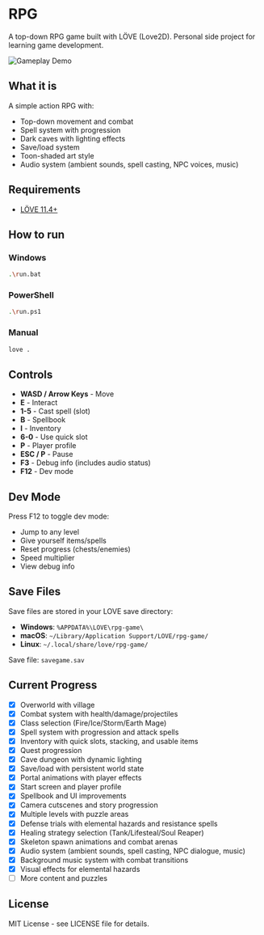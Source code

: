 # RPG

A top-down RPG game built with LÖVE (Love2D). Personal side project for learning game development.

![Gameplay Demo](assets/demo/rpg.gif)

## What it is

A simple action RPG with:
- Top-down movement and combat
- Spell system with progression
- Dark caves with lighting effects
- Save/load system
- Toon-shaded art style
- Audio system (ambient sounds, spell casting, NPC voices, music)

## Requirements

- [LÖVE 11.4+](https://love2d.org/)

## How to run

### Windows
```bash
.\run.bat
```

### PowerShell
```bash
.\run.ps1
```

### Manual
```bash
love .
```

## Controls

- **WASD / Arrow Keys** - Move
- **E** - Interact
- **1-5** - Cast spell (slot)
- **B** - Spellbook
- **I** - Inventory
- **6-0** - Use quick slot
- **P** - Player profile
- **ESC / P** - Pause
- **F3** - Debug info (includes audio status)
- **F12** - Dev mode

## Dev Mode

Press F12 to toggle dev mode:
- Jump to any level
- Give yourself items/spells
- Reset progress (chests/enemies)
- Speed multiplier
- View debug info

## Save Files

Save files are stored in your LOVE save directory:
- **Windows**: `%APPDATA%\LOVE\rpg-game\`
- **macOS**: `~/Library/Application Support/LOVE/rpg-game/`
- **Linux**: `~/.local/share/love/rpg-game/`

Save file: `savegame.sav`

## Current Progress

- [x] Overworld with village
- [x] Combat system with health/damage/projectiles
- [x] Class selection (Fire/Ice/Storm/Earth Mage)
- [x] Spell system with progression and attack spells
- [x] Inventory with quick slots, stacking, and usable items
- [x] Quest progression
- [x] Cave dungeon with dynamic lighting
- [x] Save/load with persistent world state
- [x] Portal animations with player effects
- [x] Start screen and player profile
- [x] Spellbook and UI improvements
- [x] Camera cutscenes and story progression
- [x] Multiple levels with puzzle areas
- [x] Defense trials with elemental hazards and resistance spells
- [x] Healing strategy selection (Tank/Lifesteal/Soul Reaper)
- [x] Skeleton spawn animations and combat arenas
- [x] Audio system (ambient sounds, spell casting, NPC dialogue, music)
- [x] Background music system with combat transitions
- [x] Visual effects for elemental hazards
- [ ] More content and puzzles

## License

MIT License - see LICENSE file for details.

